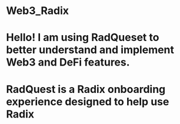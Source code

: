 # Web3_Radix

# Hello! I am using RadQueset to better understand and implement Web3 and DeFi features. 

# RadQuest is a Radix onboarding experience designed to help use Radix
